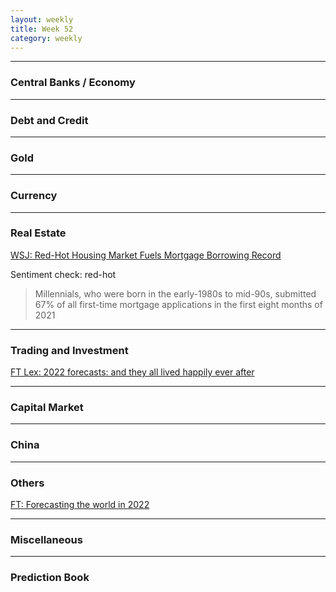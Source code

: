 ```yaml
---
layout: weekly
title: Week 52
category: weekly
---
```


---
### Central Banks / Economy


---
### Debt and Credit

---
### Gold

---
### Currency

---
### Real Estate

[WSJ: Red-Hot Housing Market Fuels Mortgage Borrowing Record](
https://archive.is/uSTnk)

Sentiment check: red-hot

> Millennials, who were born in the early-1980s to mid-90s, submitted 67% of
all first-time mortgage applications in the first eight months of 2021

---
### Trading and Investment

[FT Lex: 2022 forecasts: and they all lived happily ever after](
https://www.ft.com/content/564d023b-4baa-4411-8c91-4a78ae019ff7)

---
### Capital Market

---
### China

---
### Others

[FT: Forecasting the world in 2022](
https://www.ft.com/content/8909b60f-01aa-4c16-b448-178e46ecb3c9)

---
### Miscellaneous

---
### Prediction Book
